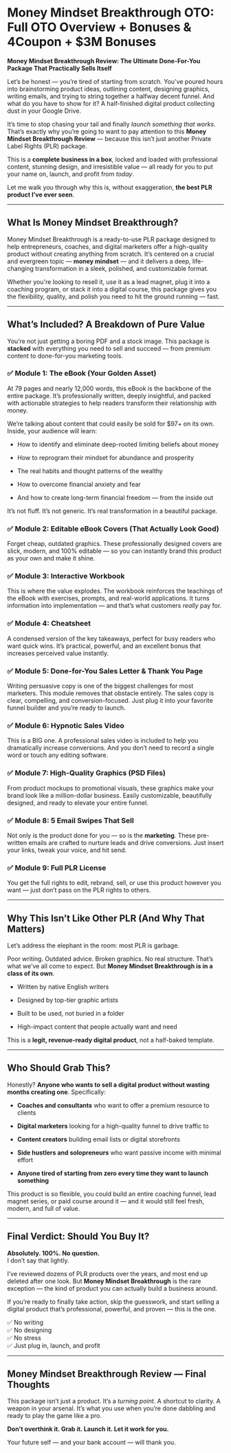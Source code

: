# Money Mindset Breakthrough OTO: Full OTO Overview + Bonuses & 4Coupon + $3M Bonuses
<p class="" data-start="0" data-end="102"><strong data-start="0" data-end="102">Money Mindset Breakthrough Review: The Ultimate Done-For-You Package That Practically Sells Itself</strong></p>
<p class="" data-start="104" data-end="431">Let’s be honest — you’re tired of starting from scratch. You’ve poured hours into brainstorming product ideas, outlining content, designing graphics, writing emails, and trying to string together a halfway decent funnel. And what do you have to show for it? A half-finished digital product collecting dust in your Google Drive.</p>
<p class="" data-start="433" data-end="684">It’s time to stop chasing your tail and finally <em data-start="481" data-end="510">launch something that works</em>. That’s exactly why you’re going to want to pay attention to this <strong data-start="577" data-end="614">Money Mindset Breakthrough Review</strong> — because this isn’t just another Private Label Rights (PLR) package.</p>
<p class="" data-start="686" data-end="886">This is a <strong data-start="696" data-end="726">complete business in a box</strong>, locked and loaded with professional content, stunning design, and irresistible value — all ready for you to put your name on, launch, and profit from <em data-start="878" data-end="885">today</em>.</p>
<p class="" data-start="888" data-end="987">Let me walk you through why this is, without exaggeration, <strong data-start="947" data-end="986">the best PLR product I’ve ever seen</strong>.</p>


<hr class="" data-start="989" data-end="992" />

<h2 class="" data-start="994" data-end="1032">What Is Money Mindset Breakthrough?</h2>
<p class="" data-start="1034" data-end="1391">Money Mindset Breakthrough is a ready-to-use PLR package designed to help entrepreneurs, coaches, and digital marketers offer a high-quality product without creating anything from scratch. It’s centered on a crucial and evergreen topic — <strong data-start="1272" data-end="1289">money mindset</strong> — and it delivers a deep, life-changing transformation in a sleek, polished, and customizable format.</p>
<p class="" data-start="1393" data-end="1625">Whether you're looking to resell it, use it as a lead magnet, plug it into a coaching program, or stack it into a digital course, this package gives you the flexibility, quality, and polish you need to hit the ground running — fast.</p>


<hr class="" data-start="1627" data-end="1630" />

<h2 class="" data-start="1632" data-end="1677">What’s Included? A Breakdown of Pure Value</h2>
<p class="" data-start="1679" data-end="1863">You’re not just getting a boring PDF and a stock image. This package is <strong data-start="1751" data-end="1762">stacked</strong> with everything you need to sell and succeed — from premium content to done-for-you marketing tools.</p>

<h3 class="" data-start="1865" data-end="1916">✅ <strong data-start="1871" data-end="1914">Module 1: The eBook (Your Golden Asset)</strong></h3>
<p class="" data-start="1917" data-end="2146">At 79 pages and nearly 12,000 words, this eBook is the backbone of the entire package. It’s professionally written, deeply insightful, and packed with actionable strategies to help readers transform their relationship with money.</p>
<p class="" data-start="2148" data-end="2256">We’re talking about content that could easily be sold for $97+ on its own. Inside, your audience will learn:</p>

<ul data-start="2258" data-end="2571">
 	<li class="" data-start="2258" data-end="2332">
<p class="" data-start="2260" data-end="2332">How to identify and eliminate deep-rooted limiting beliefs about money</p>
</li>
 	<li class="" data-start="2333" data-end="2396">
<p class="" data-start="2335" data-end="2396">How to reprogram their mindset for abundance and prosperity</p>
</li>
 	<li class="" data-start="2397" data-end="2452">
<p class="" data-start="2399" data-end="2452">The real habits and thought patterns of the wealthy</p>
</li>
 	<li class="" data-start="2453" data-end="2499">
<p class="" data-start="2455" data-end="2499">How to overcome financial anxiety and fear</p>
</li>
 	<li class="" data-start="2500" data-end="2571">
<p class="" data-start="2502" data-end="2571">And how to create long-term financial freedom — from the inside out</p>
</li>
</ul>
<p class="" data-start="2573" data-end="2655">It’s not fluff. It’s not generic. It’s real transformation in a beautiful package.</p>

<h3 class="" data-start="2657" data-end="2726">✅ <strong data-start="2663" data-end="2724">Module 2: Editable eBook Covers (That Actually Look Good)</strong></h3>
<p class="" data-start="2727" data-end="2906">Forget cheap, outdated graphics. These professionally designed covers are slick, modern, and 100% editable — so you can instantly brand this product as your own and make it shine.</p>

<h3 class="" data-start="2908" data-end="2950">✅ <strong data-start="2914" data-end="2948">Module 3: Interactive Workbook</strong></h3>
<p class="" data-start="2951" data-end="3176">This is where the value explodes. The workbook reinforces the teachings of the eBook with exercises, prompts, and real-world applications. It turns information into implementation — and that’s what customers <em data-start="3159" data-end="3167">really</em> pay for.</p>

<h3 class="" data-start="3178" data-end="3210">✅ <strong data-start="3184" data-end="3208">Module 4: Cheatsheet</strong></h3>
<p class="" data-start="3211" data-end="3389">A condensed version of the key takeaways, perfect for busy readers who want quick wins. It’s practical, powerful, and an excellent bonus that increases perceived value instantly.</p>

<h3 class="" data-start="3391" data-end="3455">✅ <strong data-start="3397" data-end="3453">Module 5: Done-for-You Sales Letter &amp; Thank You Page</strong></h3>
<p class="" data-start="3456" data-end="3712">Writing persuasive copy is one of the biggest challenges for most marketers. This module removes that obstacle entirely. The sales copy is clear, compelling, and conversion-focused. Just plug it into your favorite funnel builder and you’re ready to launch.</p>

<h3 class="" data-start="3714" data-end="3756">✅ <strong data-start="3720" data-end="3754">Module 6: Hypnotic Sales Video</strong></h3>
<p class="" data-start="3757" data-end="3935">This is a BIG one. A professional sales video is included to help you dramatically increase conversions. And you don’t need to record a single word or touch any editing software.</p>

<h3 class="" data-start="3937" data-end="3992">✅ <strong data-start="3943" data-end="3990">Module 7: High-Quality Graphics (PSD Files)</strong></h3>
<p class="" data-start="3993" data-end="4189">From product mockups to promotional visuals, these graphics make your brand look like a million-dollar business. Easily customizable, beautifully designed, and ready to elevate your entire funnel.</p>

<h3 class="" data-start="4191" data-end="4237">✅ <strong data-start="4197" data-end="4235">Module 8: 5 Email Swipes That Sell</strong></h3>
<p class="" data-start="4238" data-end="4434">Not only is the product done for you — so is the <strong data-start="4287" data-end="4300">marketing</strong>. These pre-written emails are crafted to nurture leads and drive conversions. Just insert your links, tweak your voice, and hit send.</p>

<h3 class="" data-start="4436" data-end="4474">✅ <strong data-start="4442" data-end="4472">Module 9: Full PLR License</strong></h3>
<p class="" data-start="4475" data-end="4606">You get the full rights to edit, rebrand, sell, or use this product however you want — just don’t pass on the PLR rights to others.</p>


<hr class="" data-start="4608" data-end="4611" />

<h2 class="" data-start="4613" data-end="4668">Why This Isn’t Like Other PLR (And Why That Matters)</h2>
<p class="" data-start="4670" data-end="4730">Let’s address the elephant in the room: most PLR is garbage.</p>
<p class="" data-start="4732" data-end="4897">Poor writing. Outdated advice. Broken graphics. No real structure. That’s what we’ve all come to expect. But <strong data-start="4841" data-end="4896">Money Mindset Breakthrough is in a class of its own</strong>.</p>

<ul data-start="4899" data-end="5081">
 	<li class="" data-start="4899" data-end="4936">
<p class="" data-start="4901" data-end="4936">Written by native English writers</p>
</li>
 	<li class="" data-start="4937" data-end="4977">
<p class="" data-start="4939" data-end="4977">Designed by top-tier graphic artists</p>
</li>
 	<li class="" data-start="4978" data-end="5022">
<p class="" data-start="4980" data-end="5022">Built to be used, not buried in a folder</p>
</li>
 	<li class="" data-start="5023" data-end="5081">
<p class="" data-start="5025" data-end="5081">High-impact content that people actually want and need</p>
</li>
</ul>
<p class="" data-start="5083" data-end="5161">This is a <strong data-start="5093" data-end="5133">legit, revenue-ready digital product</strong>, not a half-baked template.</p>


<hr class="" data-start="5163" data-end="5166" />

<h2 class="" data-start="5168" data-end="5192">Who Should Grab This?</h2>
<p class="" data-start="5194" data-end="5301">Honestly? <strong data-start="5204" data-end="5286">Anyone who wants to sell a digital product without wasting months creating one</strong>. Specifically:</p>

<ul data-start="5303" data-end="5698">
 	<li class="" data-start="5303" data-end="5382">
<p class="" data-start="5305" data-end="5382"><strong data-start="5305" data-end="5332">Coaches and consultants</strong> who want to offer a premium resource to clients</p>
</li>
 	<li class="" data-start="5383" data-end="5462">
<p class="" data-start="5385" data-end="5462"><strong data-start="5385" data-end="5406">Digital marketers</strong> looking for a high-quality funnel to drive traffic to</p>
</li>
 	<li class="" data-start="5463" data-end="5531">
<p class="" data-start="5465" data-end="5531"><strong data-start="5465" data-end="5485">Content creators</strong> building email lists or digital storefronts</p>
</li>
 	<li class="" data-start="5532" data-end="5614">
<p class="" data-start="5534" data-end="5614"><strong data-start="5534" data-end="5568">Side hustlers and solopreneurs</strong> who want passive income with minimal effort</p>
</li>
 	<li class="" data-start="5615" data-end="5698">
<p class="" data-start="5617" data-end="5698"><strong data-start="5617" data-end="5696">Anyone tired of starting from zero every time they want to launch something</strong></p>
</li>
</ul>
<p class="" data-start="5700" data-end="5876">This product is so flexible, you could build an entire coaching funnel, lead magnet series, or paid course around it — and it would still feel fresh, modern, and full of value.</p>


<hr class="" data-start="5878" data-end="5881" />

<h2 class="" data-start="5883" data-end="5919">Final Verdict: Should You Buy It?</h2>
<p class="" data-start="5921" data-end="5983"><strong data-start="5921" data-end="5955">Absolutely. 100%. No question.</strong><br data-start="5955" data-end="5958" />I don’t say that lightly.</p>
<p class="" data-start="5985" data-end="6198">I’ve reviewed dozens of PLR products over the years, and most end up deleted after one look. But <strong data-start="6082" data-end="6112">Money Mindset Breakthrough</strong> is the rare exception — the kind of product you can actually build a business around.</p>
<p class="" data-start="6200" data-end="6356">If you’re ready to finally take action, skip the guesswork, and start selling a digital product that’s professional, powerful, and proven — this is the one.</p>
<p class="" data-start="6358" data-end="6438">✅ No writing<br data-start="6370" data-end="6373" />✅ No designing<br data-start="6387" data-end="6390" />✅ No stress<br data-start="6401" data-end="6404" />✅ Just plug in, launch, and profit</p>


<hr class="" data-start="6440" data-end="6443" />

<h2 class="" data-start="6445" data-end="6498">Money Mindset Breakthrough Review — Final Thoughts</h2>
<p class="" data-start="6500" data-end="6690">This package isn’t just a product. It’s a <em data-start="6542" data-end="6557">turning point</em>. A shortcut to clarity. A weapon in your arsenal. It’s what you use when you’re done dabbling and ready to play the game like a pro.</p>
<p class="" data-start="6692" data-end="6756"><strong data-start="6692" data-end="6756">Don't overthink it. Grab it. Launch it. Let it work for you.</strong></p>
<p class="" data-start="6758" data-end="6816">Your future self — and your bank account — will thank you.</p>
